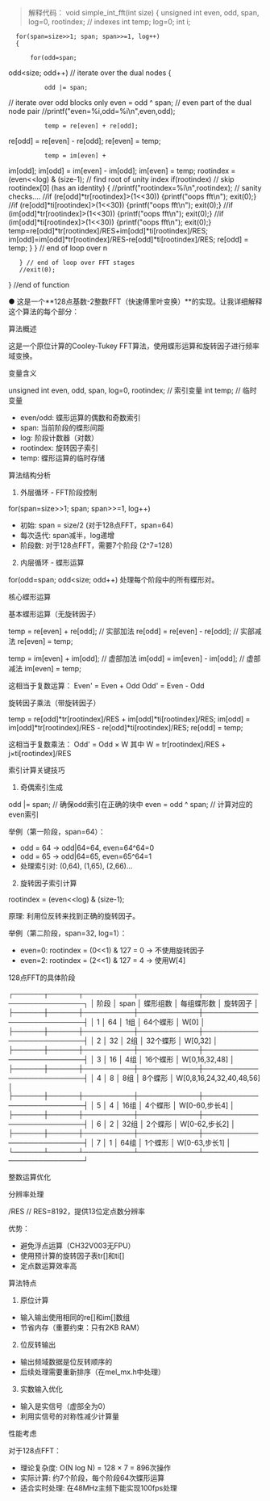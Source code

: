 > 解释代码：
  void simple_int_fft(int size)
  {
      unsigned int even, odd, span, log=0, rootindex;    // indexes
      int
  temp;
      log=0;
      int i;

      for(span=size>>1; span; span>>=1, log++)
      {

          for(odd=span;
  odd<size; odd++)         // iterate over the dual nodes
          {

              odd |= span;
  // iterate over odd blocks only
              even = odd ^ span;              // even part of the dual node pair
  //printf("even=%i,odd=%i\n",even,odd);

              temp = re[even] + re[odd];
  re[odd] = re[even] - re[odd];
              re[even] = temp;

              temp = im[even] +
  im[odd];
              im[odd] = im[even] - im[odd];
              im[even] = temp;
  rootindex = (even<<log) & (size-1); // find root of unity index
              if(rootindex)                    //
  skip rootindex[0] (has an identity)
              {
              //printf("rootindex=%i\n",rootindex);
          //
  sanity checks....
          //if (re[odd]*tr[rootindex]>(1<<30)) {printf("oops fft\n"); exit(0);}
          //if
  (re[odd]*ti[rootindex]>(1<<30)) {printf("oops fft\n"); exit(0);}
          //if (im[odd]*tr[rootindex]>(1<<30))
  {printf("oops fft\n"); exit(0);}
          //if (im[odd]*ti[rootindex]>(1<<30)) {printf("oops fft\n"); exit(0);}
  temp=re[odd]*tr[rootindex]/RES+im[odd]*ti[rootindex]/RES;
  im[odd]=im[odd]*tr[rootindex]/RES-re[odd]*ti[rootindex]/RES;
                  re[odd] = temp;
              }
  } // end of loop over n

       } // end of loop over FFT stages
       //exit(0);
  } //end of function

● 这是一个**128点基数-2整数FFT（快速傅里叶变换）**的实现。让我详细解释这个算法的每个部分：

  算法概述

  这是一个原位计算的Cooley-Tukey FFT算法，使用蝶形运算和旋转因子进行频率域变换。

  变量含义

  unsigned int even, odd, span, log=0, rootindex;  // 索引变量
  int temp;  // 临时变量

  - even/odd: 蝶形运算的偶数和奇数索引
  - span: 当前阶段的蝶形间距
  - log: 阶段计数器（对数）
  - rootindex: 旋转因子索引
  - temp: 蝶形运算的临时存储

  算法结构分析

  1. 外层循环 - FFT阶段控制

  for(span=size>>1; span; span>>=1, log++)
  - 初始: span = size/2 (对于128点FFT，span=64)
  - 每次迭代: span减半，log递增
  - 阶段数: 对于128点FFT，需要7个阶段 (2^7=128)

  2. 内层循环 - 蝶形运算

  for(odd=span; odd<size; odd++)
  处理每个阶段中的所有蝶形对。

  核心蝶形运算

  基本蝶形运算（无旋转因子）

  temp = re[even] + re[odd];       // 实部加法
  re[odd] = re[even] - re[odd];    // 实部减法
  re[even] = temp;

  temp = im[even] + im[odd];        // 虚部加法
  im[odd] = im[even] - im[odd];     // 虚部减法
  im[even] = temp;

  这相当于复数运算：
  Even' = Even + Odd
  Odd' = Even - Odd

  旋转因子乘法（带旋转因子）

  temp = re[odd]*tr[rootindex]/RES + im[odd]*ti[rootindex]/RES;
  im[odd] = im[odd]*tr[rootindex]/RES - re[odd]*ti[rootindex]/RES;
  re[odd] = temp;

  这相当于复数乘法：
  Odd' = Odd × W
  其中 W = tr[rootindex]/RES + j×ti[rootindex]/RES

  索引计算关键技巧

  1. 奇偶索引生成

  odd |= span;                    // 确保odd索引在正确的块中
  even = odd ^ span;              // 计算对应的even索引

  举例（第一阶段，span=64）：
  - odd = 64 → odd|64=64, even=64^64=0
  - odd = 65 → odd|64=65, even=65^64=1
  - 处理索引对: (0,64), (1,65), (2,66)...

  2. 旋转因子索引计算

  rootindex = (even<<log) & (size-1);

  原理: 利用位反转来找到正确的旋转因子。

  举例（第二阶段，span=32, log=1）：
  - even=0: rootindex = (0<<1) & 127 = 0 → 不使用旋转因子
  - even=2: rootindex = (2<<1) & 127 = 4 → 使用W[4]

  128点FFT的具体阶段

  ┌──────┬──────┬──────────┬────────────┬──────────────────────────┐
  │ 阶段 │ span │ 蝶形组数 │ 每组蝶形数 │ 旋转因子                 │
  ├──────┼──────┼──────────┼────────────┼──────────────────────────┤
  │ 1    │ 64   │ 1组      │ 64个蝶形   │ W[0]                     │
  ├──────┼──────┼──────────┼────────────┼──────────────────────────┤
  │ 2    │ 32   │ 2组      │ 32个蝶形   │ W[0,32]                  │
  ├──────┼──────┼──────────┼────────────┼──────────────────────────┤
  │ 3    │ 16   │ 4组      │ 16个蝶形   │ W[0,16,32,48]            │
  ├──────┼──────┼──────────┼────────────┼──────────────────────────┤
  │ 4    │ 8    │ 8组      │ 8个蝶形    │ W[0,8,16,24,32,40,48,56] │
  ├──────┼──────┼──────────┼────────────┼──────────────────────────┤
  │ 5    │ 4    │ 16组     │ 4个蝶形    │ W[0-60,步长4]            │
  ├──────┼──────┼──────────┼────────────┼──────────────────────────┤
  │ 6    │ 2    │ 32组     │ 2个蝶形    │ W[0-62,步长2]            │
  ├──────┼──────┼──────────┼────────────┼──────────────────────────┤
  │ 7    │ 1    │ 64组     │ 1个蝶形    │ W[0-63,步长1]            │
  └──────┴──────┴──────────┴────────────┴──────────────────────────┘

  整数运算优化

  分辨率处理

  /RES  // RES=8192，提供13位定点数分辨率

  优势：
  - 避免浮点运算（CH32V003无FPU）
  - 使用预计算的旋转因子表tr[]和ti[]
  - 定点数运算效率高

  算法特点

  1. 原位计算

  - 输入输出使用相同的re[]和im[]数组
  - 节省内存（重要约束：只有2KB RAM）

  2. 位反转输出

  - 输出频域数据是位反转顺序的
  - 后续处理需要重新排序（在mel_mx.h中处理）

  3. 实数输入优化

  - 输入是实信号（虚部全为0）
  - 利用实信号的对称性减少计算量

  性能考虑

  对于128点FFT：
  - 理论复杂度: O(N log N) = 128 × 7 = 896次操作
  - 实际计算: 约7个阶段，每个阶段64次蝶形运算
  - 适合实时处理: 在48MHz主频下能实现100fps处理